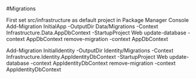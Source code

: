 #Migrations

First set src/infrastructure as default project in Package Manager Console
Add-Migration InitialApp -OutputDir Data/Migrations -Context Infrastructure.Data.AppDbContext -StartupProject Web
update-database -context AppDbContext
remove-migration -context AppDbContext


Add-Migration InitialIdentity -OutputDir Identity/Migrations -Context Infrastructure.Identity.AppIdentityDbContext -StartupProject Web
update-database -context AppIdentityDbContext
remove-migration -context AppIdentityDbContext